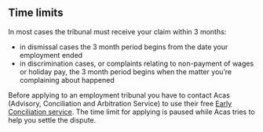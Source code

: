 <h2 class="legend">Time limits</h2>

In most cases the tribunal must receive your claim within 3 months:

- in dismissal cases the 3 month period begins from the date your employment ended
- in discrimination cases, or complaints relating to non-payment of wages or holiday pay, the 3 month period begins when the matter you’re complaining about happened

Before applying to an employment tribunal you have to contact Acas (Advisory, Conciliation and Arbitration Service) to use their free <a href="http://www.acas.org.uk/earlyconciliation" rel="external">Early Conciliation service</a>. The time limit for applying is paused while Acas tries to help you settle the dispute.
